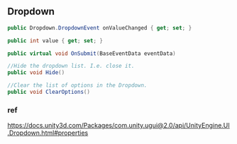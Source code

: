 ## Dropdown

```cs
public Dropdown.DropdownEvent onValueChanged { get; set; }

public int value { get; set; }

public virtual void OnSubmit(BaseEventData eventData)

//Hide the dropdown list. I.e. close it.
public void Hide()

//Clear the list of options in the Dropdown.
public void ClearOptions()
```


### ref 
https://docs.unity3d.com/Packages/com.unity.ugui@2.0/api/UnityEngine.UI.Dropdown.html#properties



